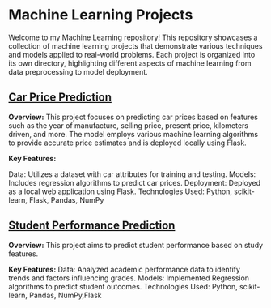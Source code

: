 # Machine Learning Projects
Welcome to my Machine Learning repository! This repository showcases a collection of machine learning projects that demonstrate various techniques and models applied to real-world problems. Each project is organized into its own directory, highlighting different aspects of machine learning from data preprocessing to model deployment.

## [Car Price Prediction]()
**Overview:** This project focuses on predicting car prices based on features such as the year of manufacture, selling price, present price, kilometers driven, and more. The model employs various machine learning algorithms to provide accurate price estimates and is deployed locally using Flask.

**Key Features:**

Data: Utilizes a dataset with car attributes for training and testing.
Models: Includes regression algorithms to predict car prices.
Deployment: Deployed as a local web application using Flask.
Technologies Used: Python, scikit-learn, Flask, Pandas, NumPy

## [Student Performance Prediction](https://github.com/Fatimarz/Machine-Learning-Projects/tree/main/Student_performance_prediction)
**Overview:** This project aims to predict student performance based on study features. 

**Key Features:**
Data: Analyzed academic performance data to identify trends and factors influencing grades.
Models: Implemented Regression algorithms to predict student outcomes.
Technologies Used: Python, scikit-learn, Pandas, NumPy,Flask
